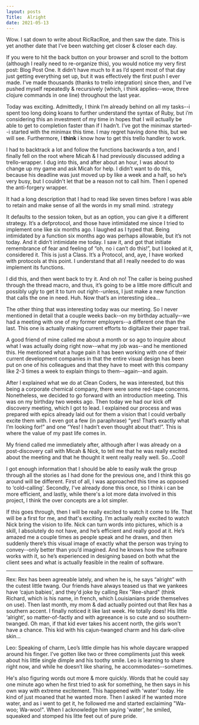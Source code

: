 ```yaml
---
layout: posts
Title:  Alright
date: 2021-05-13
---
```


Wow.  I sat down to write about RicRacRoe, and then saw the date.  This is yet another date that I’ve been watching get closer & closer each day.

If you were to hit the back button on your browser and scroll to the bottom (although I really need to re-organize this), you would notice my very first post: Blog Post One.  It didn’t have much to it as I’d spent most of that day just getting everything set up, but it was effectively the first push I ever made.  I’ve made thousands (thanks to trello integration) since then, and I’ve pushed myself repeatedly & recursively (which, i think applies--wow, three clojure commands in one line) throughout the last year.

Today was exciting.  Admittedly, I think I’m already behind on all my tasks--i spent too long doing koans to further understand the syntax of Ruby, but i’m considering this an investment of my time in hopes that I will actually be able to get to completion faster than if I hadn’t.  I’ve got the minimax started--i started with the minimax this time.  I may regret having done this, but we will see.  Furthermore, I **think** i know how to get this trello handler to work.

I had to backtrack a lot and follow the functions backwards a ton, and I finally fell on the root where Micah & I had previously discussed adding a trello-wrapper.  I dug into this, and after about an hour, I was about to change up my game and ask Micah for help.  I didn’t want to do this, because his deadline was just moved up by like a week and a half, so he’s very busy, but I couldn't let that be a reason not to call him.  Then I opened the anti-forgery wrapper.

It had a long description that I had to read like seven times before I was able to retain and make sense of all the words in my small mind.  :strategy

It defaults to the session token, but as an option, you can give it a different strategy.  It’s a defprotocol, and those have intimidated me since I tried to implement one like six months ago.  I laughed as I typed that.  Being intimidated by a function six months ago was perhaps allowable, but it’s not today.  And it didn’t intimidate me today.  I saw it, and got that initiate remembrance of fear and feeling of “oh, no i can’t do this!”, but I looked at it, considered it.  This is just a Class.  It’s a Protocol, and, aye, I have worked with protocols at this point.  I understand that all I really needed to do was implement its functions.

I did this, and then went back to try it.  And oh no!  The caller is being pushed through the thread macro, and thus, it’s going to be a little more difficult and possibly ugly to get it to turn out right--unless, I just make a new function that calls the one in need.  Huh.  Now that’s an interesting idea…

The other thing that was interesting today was our meeting.  So I never mentioned in detail that a couple weeks back--on my birthday actually--we had a meeting with one of my former employers--a different one than the last.  This one is actually making current efforts to digitalize their paper trail.

A good friend of mine called me about a month or so ago to inquire about what I was actually doing right now--what my job was--and he mentioned this.  He mentioned what a huge pain it has been working with one of their current development companies in that the entire visual design has been put on one of his colleagues and that they have to meet with this company like 2-3 times a week to explain things to them--again--and again.

After I explained what we do at Clean Coders, he was interested, but this being a corporate chemical company, there were some red-tape concerns.  Nonetheless, we decided to go forward with an introduction meeting.  This was on my birthday two weeks ago.  Then today we had our kick off discovery meeting, which I got to lead.  I explained our process and was prepared with epics already laid out for them a vision that I could verbally excite them with.  I even got a few (in paraphrase) “yes!  That’s exactly what I’m looking for!” and one “Yes! I hadn’t even thought about that!”.  This is where the value of my past life comes in.

My friend called me immediately after, although after I was already on a post-discovery call with Micah & Nick, to tell me that he was really excited about the meeting and that he thought it went really really well.  So...Cool!

I got enough information that I should be able to easily walk the group through all the stories as I had done for the previous one, and I think this go around will be different.  First of all, I was approached this time as opposed to ‘cold-calling’.  Secondly, I've already done this once, so I think i can be more efficient, and lastly, while there's a lot more data involved in this project, I think the over concepts are a lot simpler.

If this goes through, then I will be really excited to watch it come to life.  That will be a first for me, and that's exciting.  I’m actually really excited to watch Nick bring the vision to life.  Nick can turn words into pictures, which is a skill, I absolutely do not have, and he’s efficient and really good at it. He’s amazed me a couple times as people speak and he draws, and then suddenly there’s this visual image of exactly what the person was trying to convey--only better than you’d imagined. And he knows how the software works with it, so he’s experienced in designing based on both what the client sees and what is actually feasible in the realm of software.

---

Rex:
Rex has been agreeable lately, and when he is, he says “alright” with the cutest little twang. Our friends have always teased us that we yankees have ‘cajun babies’, and they'd joke by calling Rex "Ree-shard" (think Richard, which is his name, in french, which Louisianians pride themselves on use).  Then last month, my mom & dad actually pointed out that Rex has a southern accent. I finally noticed it like last week.  He totally does! His little ‘alright’, so matter-of-factly and with agreeance is so cute and so southern-twanged. Oh man, if that kid ever takes his accent north, the girls won't have a chance.  This kid with his cajun-twanged charm and his dark-olive skin...


Leo:
Speaking of charm, Leo’s little dimple has his whole daycare wrapped around his finger. I’ve gotten like two or three compliments just this week about his little single dimple and his toothy smile. Leo is learning to share right now, and while he doesn’t like sharing, he accommodates--sometimes.

He's also figuring words out more & more quickly.  Words that he could say one minute ago when he first tried to ask for something, he then says in his own way with extreme excitement.  This happened with 'water' today.  He kind of just moaned that he wanted more.  Then I asked if he wanted more water, and as i went to get it, he followed me and started exclaiming "Wa-woo; Wa-woo!".  When I acknowledge him saying 'water', he smiled, squeaked and stomped his litte feet out of pure pride.
